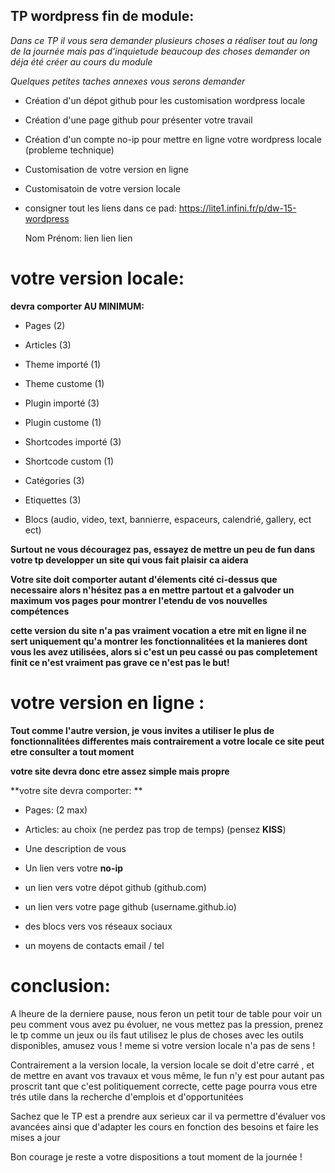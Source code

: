 ## TP wordpress fin de module: 


_Dans ce TP il vous sera demander plusieurs choses a réaliser tout au long de la journée mais pas d'inquietude beaucoup des choses demander on déja été créer au cours du module_

_Quelques petites taches annexes vous serons demander_


* Création d'un dépot github pour les customisation wordpress locale

* Création d'une page github pour présenter votre travail 

* Création d'un compte no-ip pour mettre en ligne votre wordpress locale (probleme technique)


* Customisation de votre version en ligne 

* Customisatoin de votre version locale 

* consigner tout les liens dans ce pad: https://lite1.infini.fr/p/dw-15-wordpress
    
    Nom Prénom:
    lien
    lien
    lien

# votre version locale: 

**devra comporter AU MINIMUM:**

- Pages (2)

- Articles (3)

- Theme importé (1)

- Theme custome (1)

- Plugin importé (3)

- Plugin custome (1)

- Shortcodes importé (3)

- Shortcode custom (1)

- Catégories (3)

- Etiquettes (3)

- Blocs (audio, video, text, bannierre, espaceurs, calendrié, gallery, ect ect)




**Surtout ne vous découragez pas, essayez de mettre un peu de fun dans votre tp developper un site qui vous fait plaisir ca aidera**

**Votre site doit comporter autant d'élements cité ci-dessus que necessaire alors n'hésitez pas a en mettre partout et a galvoder un maximum vos pages pour montrer l'etendu de vos nouvelles compétences**

**cette version du site n'a pas vraiment vocation a etre mit en ligne il ne sert uniquement qu'a montrer les fonctionnalitées et la manieres dont vous les avez utilisées, alors si c'est un peu cassé ou pas completement finit ce n'est vraiment pas grave ce n'est pas le but!**

# votre version en ligne : 

**Tout comme l'autre version, je vous invites a utiliser le plus de fonctionnalitées differentes mais contrairement a votre locale ce site peut etre consulter a tout moment**

**votre site devra donc etre assez simple mais propre**

**votre site devra comporter: **

- Pages: (2 max)

- Articles:  au choix (ne perdez pas trop de temps) (pensez **KISS**)

- Une description de vous 

- Un lien vers votre **no-ip**

- un lien vers votre dépot github (github.com)

- un lien vers votre page github (username.github.io)

- des blocs vers vos réseaux sociaux

- un moyens de contacts email / tel 




# conclusion:

A lheure de la derniere pause, nous feron un petit tour de table pour voir un peu comment vous avez pu évoluer, ne vous mettez pas la pression, prenez le tp comme un jeux ou ils faut utilisez le plus de choses avec les outils disponibles, amusez vous ! meme si votre version locale n'a pas de sens ! 

Contrairement a la version locale, la version locale se doit d'etre carré , et de mettre en avant vos travaux et vous même, le fun n'y est pour autant pas proscrit tant que c'est politiquement correcte, cette page pourra vous etre trés utile dans la recherche d'emplois et d'opportunitées

Sachez que le TP est a prendre aux serieux car il va permettre d'évaluer vos avancées ainsi que d'adapter les cours en fonction des besoins et faire les mises a jour

Bon courage je reste a votre dispositions a tout moment de la journée ! 


